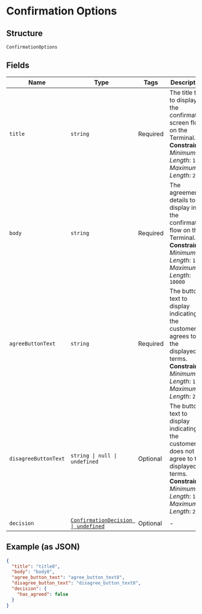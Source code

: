
# Confirmation Options

## Structure

`ConfirmationOptions`

## Fields

| Name | Type | Tags | Description |
|  --- | --- | --- | --- |
| `title` | `string` | Required | The title text to display in the confirmation screen flow on the Terminal.<br/>**Constraints**: *Minimum Length*: `1`, *Maximum Length*: `250` |
| `body` | `string` | Required | The agreement details to display in the confirmation flow on the Terminal.<br/>**Constraints**: *Minimum Length*: `1`, *Maximum Length*: `10000` |
| `agreeButtonText` | `string` | Required | The button text to display indicating the customer agrees to the displayed terms.<br/>**Constraints**: *Minimum Length*: `1`, *Maximum Length*: `250` |
| `disagreeButtonText` | `string \| null \| undefined` | Optional | The button text to display indicating the customer does not agree to the displayed terms.<br/>**Constraints**: *Minimum Length*: `1`, *Maximum Length*: `250` |
| `decision` | [`ConfirmationDecision \| undefined`](../models/confirmation-decision.md) | Optional | - |

## Example (as JSON)

```json
{
  "title": "title0",
  "body": "body0",
  "agree_button_text": "agree_button_text8",
  "disagree_button_text": "disagree_button_text8",
  "decision": {
    "has_agreed": false
  }
}
```

